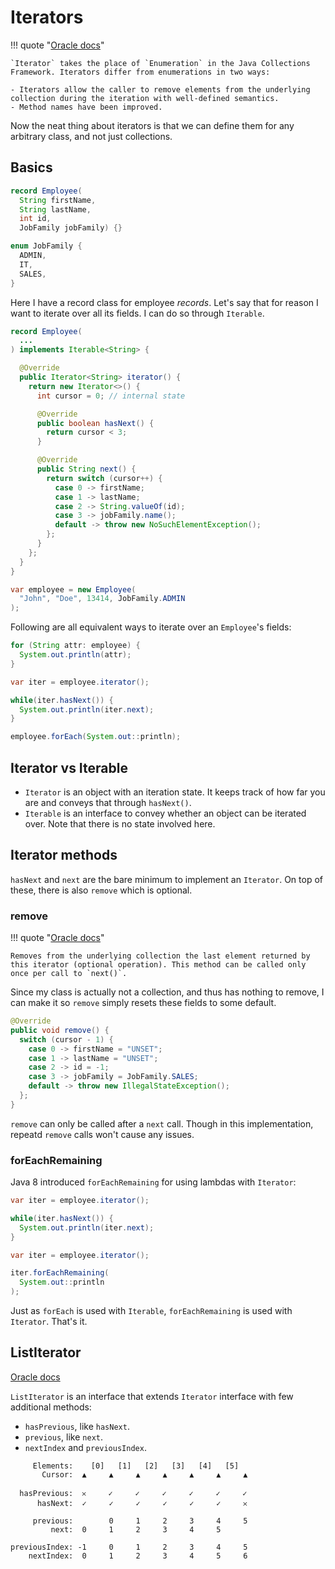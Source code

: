 # Iterators

<style>
.md-logo img {
  content: url('/java/logo.svg');
}

:root [data-md-color-scheme=slate] .md-logo img  {
  content: url('/java/logo.svg');
}
</style>

!!! quote "[Oracle docs](https://docs.oracle.com/javase/7/docs/api/java/util/Iterator.html)"

    `Iterator` takes the place of `Enumeration` in the Java Collections Framework. Iterators differ from enumerations in two ways:
    
    - Iterators allow the caller to remove elements from the underlying collection during the iteration with well-defined semantics.
    - Method names have been improved.

Now the neat thing about iterators is that we can define them for any arbitrary class, and not just collections.

## Basics

```java linenums="1"
record Employee(
  String firstName, 
  String lastName, 
  int id, 
  JobFamily jobFamily) {}

enum JobFamily {
  ADMIN,
  IT,
  SALES,
}
```

Here I have a record class for employee _records_. Let's say that for reason I want to iterate over all its fields. I can do so through `Iterable`.

<div class="grid" markdown>


<div markdown>

```java linenums="1" hl_lines="3 8"
record Employee(
  ...
) implements Iterable<String> {

  @Override
  public Iterator<String> iterator() {
    return new Iterator<>() {
      int cursor = 0; // internal state

      @Override
      public boolean hasNext() {
        return cursor < 3;
      }

      @Override
      public String next() {
        return switch (cursor++) {
          case 0 -> firstName;
          case 1 -> lastName;
          case 2 -> String.valueOf(id);
          case 3 -> jobFamily.name();
          default -> throw new NoSuchElementException();
        };
      }
    };
  }
}
```
</div>

<div markdown>

```java linenums="1"
var employee = new Employee(
  "John", "Doe", 13414, JobFamily.ADMIN
);
```

Following are all equivalent ways to iterate over an `Employee`'s fields:

```java linenums="1"
for (String attr: employee) {
  System.out.println(attr);
}
```

```java linenums="1"
var iter = employee.iterator();

while(iter.hasNext()) {
  System.out.println(iter.next);
}
```

```java linenums="1"
employee.forEach(System.out::println);
```

</div>

</div>

## Iterator vs Iterable

- `Iterator` is an object with an iteration state. It keeps track of how far you are and conveys that through `hasNext()`.
- `Iterable` is an interface to convey whether an object can be iterated over. Note that there is no state involved here.

## Iterator methods

`hasNext` and `next` are the bare minimum to implement an `Iterator`. On top of these, there is also `remove` which is optional.

### remove

!!! quote "[Oracle docs](https://docs.oracle.com/javase/7/docs/api/java/util/Iterator.html#remove())"

    Removes from the underlying collection the last element returned by this iterator (optional operation). This method can be called only once per call to `next()`.

Since my class is actually not a collection, and thus has nothing to remove, I can make it so `remove` simply resets these fields to some default. 

```java linenums="1" hl_lines="3"
@Override
public void remove() {
  switch (cursor - 1) {
    case 0 -> firstName = "UNSET";
    case 1 -> lastName = "UNSET";
    case 2 -> id = -1;
    case 3 -> jobFamily = JobFamily.SALES;
    default -> throw new IllegalStateException();
  };
}
```

`remove` can only be called after a `next` call. Though in this implementation, repeatd `remove` calls won't cause any issues.

### forEachRemaining

Java 8 introduced `forEachRemaining` for using lambdas with `Iterator`:

<div class="grid" markdown>

```java linenums="1" title="imperative way"
var iter = employee.iterator();

while(iter.hasNext()) {
  System.out.println(iter.next);
}
```

```java linenums="1" title="functional way"
var iter = employee.iterator();

iter.forEachRemaining(
  System.out::println
);
```


</div>

Just as `forEach` is used with `Iterable`, `forEachRemaining` is used with `Iterator`. That's it.

## ListIterator

[Oracle docs](https://docs.oracle.com/en/java/javase/21/docs/api/java.base/java/util/ListIterator.html)

`ListIterator` is an interface that extends `Iterator` interface with few additional methods:

- `hasPrevious`, like `hasNext`.
- `previous`, like `next`.
- `nextIndex` and `previousIndex`.

```
     Elements:    [0]   [1]   [2]   [3]   [4]   [5]
       Cursor:  ▲     ▲     ▲     ▲     ▲     ▲     ▲

  hasPrevious:  𐄂     ✓     ✓     ✓     ✓     ✓     ✓
      hasNext:  ✓     ✓     ✓     ✓     ✓     ✓     𐄂

     previous:        0     1     2     3     4     5
         next:  0     1     2     3     4     5

previousIndex: -1     0     1     2     3     4     5
    nextIndex:  0     1     2     3     4     5     6
```